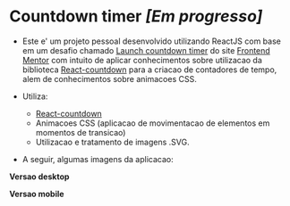 # Countdown timer <i>[Em progresso]</i>

- Este e' um projeto pessoal desenvolvido utilizando ReactJS com base em um desafio chamado [Launch countdown timer](https://www.frontendmentor.io/challenges/launch-countdown-timer-N0XkGfyz-) do site [Frontend Mentor](https://www.frontendmentor.io) com intuito de aplicar conhecimentos sobre utilizacao da biblioteca [React-countdown](https://www.npmjs.com/package/react-countdown) para a criacao de contadores de tempo, alem de conhecimentos sobre animacoes CSS.

- Utiliza:
  - [React-countdown](https://www.npmjs.com/package/react-countdown)
  - Animacoes CSS (aplicacao de movimentacao de elementos em momentos de transicao)
  - Utilizacao e tratamento de imagens .SVG.
 
- A seguir, algumas imagens da aplicacao: 

<b>Versao desktop </b>

<b>Versao mobile </b>
